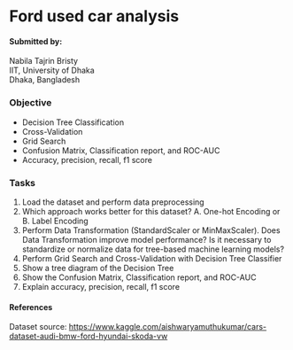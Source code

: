 # Ford used car analysis
#### Submitted by:<br>
Nabila Tajrin Bristy<br>
IIT, University of Dhaka<br>
Dhaka, Bangladesh

### Objective
- Decision Tree Classification
- Cross-Validation
- Grid Search
- Confusion Matrix, Classification report, and ROC-AUC
- Accuracy, precision, recall, f1 score

### Tasks
1. Load the dataset and perform data preprocessing <br>
2. Which approach works better for this dataset? A. One-hot Encoding or B. Label Encoding <br>
3. Perform Data Transformation (StandardScaler or MinMaxScaler). Does Data Transformation improve model performance? Is it necessary to standardize or normalize data for tree-based machine learning models? <br>
4. Perform Grid Search and Cross-Validation with Decision Tree Classifier <br>
5. Show a tree diagram of the Decision Tree <br>
6. Show the Confusion Matrix, Classification report, and ROC-AUC <br>
7. Explain accuracy, precision, recall, f1 score <br>

#### References
Dataset source: https://www.kaggle.com/aishwaryamuthukumar/cars-dataset-audi-bmw-ford-hyundai-skoda-vw
